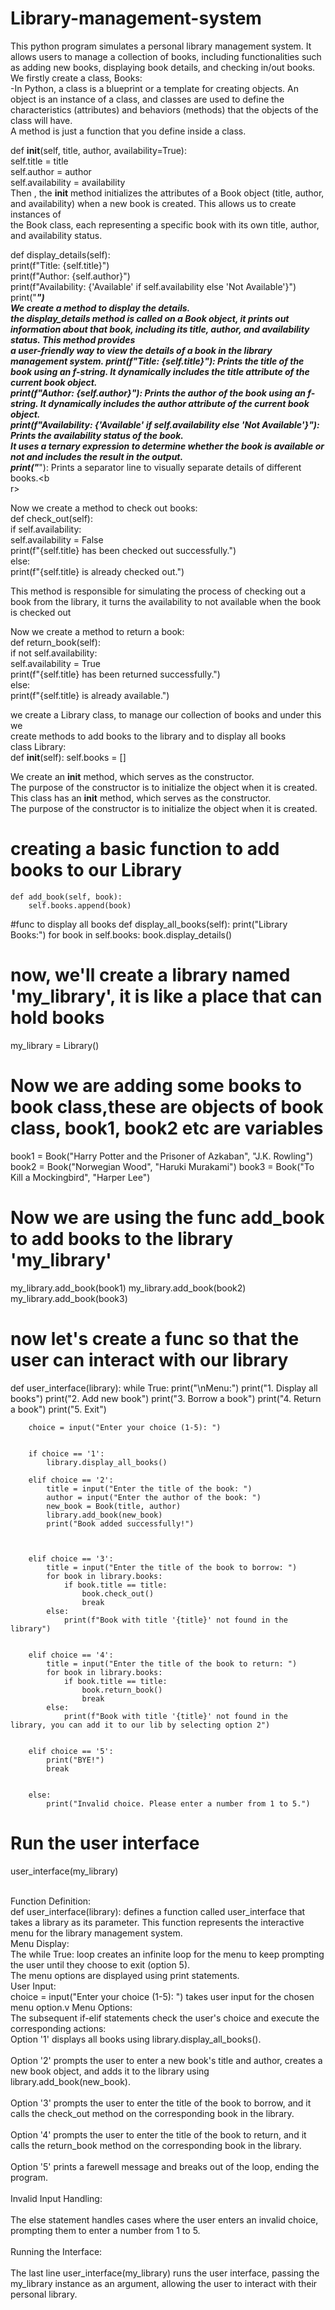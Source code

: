 # Library-management-system
This python program simulates a personal library management system. It allows users to manage a collection of books, including functionalities such as adding new books, displaying book details, and checking in/out books.<br>
We firstly create a class, Books:<br>
-In Python, a class is a blueprint or a template for creating objects. An object is an instance of a class, and classes are used to define the characteristics (attributes) and behaviors (methods) that the objects of the class will have.<br>
A method is just a function that you define inside a class.<br>

def __init__(self, title, author, availability=True):<br>
        self.title = title<br>
        self.author = author<br>
        self.availability = availability<br>
Then , the __init__ method initializes the attributes of a Book object (title, author, and availability) when a new book is created. This allows us to create instances of <br>the Book class, each representing a specific book with its own title, author, and availability status.<br>

def display_details(self):<br>
        print(f"Title: {self.title}")<br>
        print(f"Author: {self.author}")<br>
        print(f"Availability: {'Available' if self.availability else 'Not Available'}")<br>
        print("___________________")<br>
We create a method to display the details.<br>
the display_details method is called on a Book object, it prints out information about that book, including its title, author, and availability status. This method provides<br> a user-friendly way to view the details of a book in the library management system.
print(f"Title: {self.title}"): Prints the title of the book using an f-string. It dynamically includes the title attribute of the current book object.<br>
print(f"Author: {self.author}"): Prints the author of the book using an f-string. It dynamically includes the author attribute of the current book object.<br>
print(f"Availability: {'Available' if self.availability else 'Not Available'}"): Prints the availability status of the book. <br>It uses a ternary expression to determine whether the book is available or not and includes the result in the output.<br>
print("___________________"): Prints a separator line to visually separate details of different books.<b<br>r>


Now we create a method to check out books:<br>
 def check_out(self):<br>
        if self.availability:<br>
            self.availability = False<br>
            print(f"{self.title} has been checked out successfully.")<br>
        else:<br>
            print(f"{self.title} is already checked out.")<br>

This method is responsible for simulating the process of checking out a book from the library, it turns the availability to not available when the book is checked out<br>

Now we create a method to return a book:<br>
 def return_book(self):<br>
        if not self.availability:<br>
            self.availability = True<br>
            print(f"{self.title} has been returned successfully.")<br>
        else:<br>
            print(f"{self.title} is already available.")<br>








we create a Library class, to manage our collection of books and under this we<br>
create methods to add books to the library and to display all books<br>
class Library:<br>
    def __init__(self):
        self.books = []


We create an __init__ method, which serves as the constructor.<br> The purpose of the constructor is to initialize the object when it is created.<br>This class has an __init__ method, which serves as the constructor. <br>The purpose of the constructor is to initialize the object when it is created.

# creating a basic function to add books to our Library


    def add_book(self, book):
        self.books.append(book)


#func to display all books
    def display_all_books(self):
        print("Library Books:")
        for book in self.books:
            book.display_details()

# now, we'll create a library named 'my_library', it is like a place that can hold books
my_library = Library()


# Now we are adding some books to book class,these are objects of book class, book1, book2 etc are variables
book1 = Book("Harry Potter and the Prisoner of Azkaban", "J.K. Rowling")
book2 = Book("Norwegian Wood", "Haruki Murakami")
book3 = Book("To Kill a Mockingbird", "Harper Lee")

# Now we are using the func add_book to add books to the library 'my_library'
my_library.add_book(book1)
my_library.add_book(book2)
my_library.add_book(book3)


# now let's create a func so that the user can interact with our library


def user_interface(library):
    while True:
        print("\nMenu:")
        print("1. Display all books")
        print("2. Add new book")
        print("3. Borrow a book")
        print("4. Return a book")
        print("5. Exit")


        choice = input("Enter your choice (1-5): ")


        if choice == '1':
            library.display_all_books()
       
        elif choice == '2':
            title = input("Enter the title of the book: ")
            author = input("Enter the author of the book: ")
            new_book = Book(title, author)
            library.add_book(new_book)
            print("Book added successfully!")


   
        elif choice == '3':
            title = input("Enter the title of the book to borrow: ")
            for book in library.books:
                if book.title == title:
                    book.check_out()
                    break
            else:
                print(f"Book with title '{title}' not found in the library")


        elif choice == '4':
            title = input("Enter the title of the book to return: ")
            for book in library.books:
                if book.title == title:
                    book.return_book()
                    break
            else:
                print(f"Book with title '{title}' not found in the library, you can add it to our lib by selecting option 2")


        elif choice == '5':
            print("BYE!")
            break


        else:
            print("Invalid choice. Please enter a number from 1 to 5.")


# Run the user interface
user_interface(my_library)<br><br>


Function Definition:<br>
def user_interface(library): defines a function called user_interface that takes a library as its parameter. This function represents the interactive menu for the library management system.<br>
Menu Display:<br>
The while True: loop creates an infinite loop for the menu to keep prompting the user until they choose to exit (option 5).<br>
The menu options are displayed using print statements.<br>
User Input:<br>
choice = input("Enter your choice (1-5): ") takes user input for the chosen menu option.v
Menu Options:<br>
The subsequent if-elif statements check the user's choice and execute the corresponding actions:<br>
Option '1' displays all books using library.display_all_books().<br><br>
Option '2' prompts the user to enter a new book's title and author, creates a new book object, and adds it to the library using library.add_book(new_book).<br><br>
Option '3' prompts the user to enter the title of the book to borrow, and it calls the check_out method on the corresponding book in the library.<br><br>
Option '4' prompts the user to enter the title of the book to return, and it calls the return_book method on the corresponding book in the library.<br><br>
Option '5' prints a farewell message and breaks out of the loop, ending the program.<br><br>
Invalid Input Handling:<br><br>
The else statement handles cases where the user enters an invalid choice, prompting them to enter a number from 1 to 5.<br><br>
Running the Interface:<br><br>
The last line user_interface(my_library) runs the user interface, passing the my_library instance as an argument, allowing the user to interact with their personal library.<br><br>
